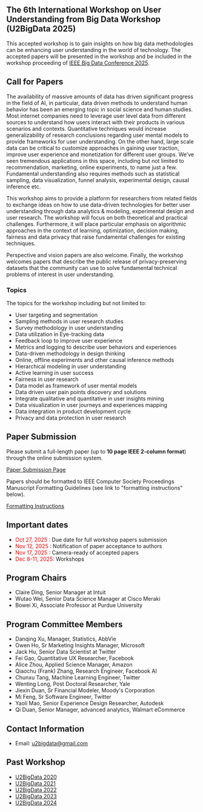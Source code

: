 ## The 6th International Workshop on User Understanding from Big Data Workshop (U2BigData 2025)
This accepted workshop is to gain insights on how big data methodologies can be enhancing user understanding in the world of technology. The accepted papers will be presented in the workshop and be included in the workshop proceeding of [IEEE Big Data Conference 2025](https://conferences.cis.um.edu.mo/ieeebigdata2025/).

## Call for Papers
The availability of massive amounts of data has driven significant progress in the field of AI, in particular, data driven methods to understand human behavior has been an emerging topic in social science and human studies. Most internet companies need to leverage user level data from different sources to understand how users interact with their products in various scenarios and contexts. Quantitative techniques would increase generalizability of research conclusions regarding user mental models to provide frameworks for user understanding. On the other hand, large scale data can be critical to customize approaches in gaining user traction, improve user experience and monetization for different user groups. We’ve seen tremendous applications in this space, including but not limited to recommendation, marketing, online experiments, to name just a few. Fundamental understanding also requires methods such as statistical sampling, data visualization, funnel analysis, experimental design, causal inference etc.

This workshop aims to provide a platform for researchers from related fields to exchange ideas on how to use data-driven technologies for better user understanding through data analytics & modeling, experimental design and user research. The workshop will focus on both theoretical and practical challenges. Furthermore, it will place particular emphasis on algorithmic approaches in the context of learning, optimization, decision making, fairness and data privacy that raise fundamental challenges for existing techniques. 

Perspective and vision papers are also welcome. Finally, the workshop welcomes papers that describe the public release of privacy-preserving datasets that the community can use to solve fundamental technical problems of interest in user understanding.

### Topics

The topics for the workshop including but not limited to:
- User targeting and segmentation
- Sampling methods in user research studies
-	Survey methodology in user understanding
-	Data utilization in Eye-tracking data
-	Feedback loop to improve user experience
-	Metrics and logging to describe user behaviors and experiences
-	Data-driven methodology in design thinking
-	Online, offline experiments and other causal inference methods
-	Hierarchical modeling in user understanding
-	Active learning in user success
-	Fairness in user research
-	Data model as framework of user mental models
-	Data driven user pain points discovery and solutions
-	Integrate qualitative and quantitative in user insights mining
-	Data visualization in user journeys and experiences mapping
-	Data integration in product development cycle
-	Privacy and data protection in user research

## Paper Submission
Please submit a full-length paper (up to **10 page IEEE 2-column format**) through the online submission system.

[Paper Submission Page](https://wi-lab.com/cyberchair/2025/bigdata25/index.php)

Papers should be formatted to IEEE Computer Society Proceedings Manuscript Formatting Guidelines (see link to "formatting instructions" below).

[Formatting Instructions](https://www.ieee.org/conferences/publishing/templates.html)

## Important dates 
-	<span style="color:red"> Oct 27, 2025 </span>: Due date for full workshop papers submission
-	<span style="color:red"> Nov 12, 2025 </span>: Notification of paper acceptance to authors
-	<span style="color:red"> Nov 17, 2025 </span>: Camera-ready of accepted papers 
-	<span style="color:red"> Dec 8-11, 2025</span>: Workshops

## Program Chairs
-	Claire Ding, Senior Manager at Intuit
-	Wutao Wei, Senior Data Science Manager at Cisco Meraki
-	Bowei Xi, Associate Professor at Purdue University


## Program Committee Members
- Danqing Xu, Manager, Statistics, AbbVie
-	Owen Ho, Sr Marketing Insights Manager, Microsoft
-	Jack Hu, Senior Data Scientist at Twitter
-	Fei Gao, Quantitative UX Researcher, Facebook
-	Alice Zhou, Applied Science Manager, Amazon
- Qiaochu (Frank) Zhang, Research Engineer, Facebook AI
- Chunxu Tang, Machine Learning Engineer, Twitter
- Wenting Long, Post Doctoral Researcher, Yale
- Jiexin Duan, Sr Financial Modeler, Moody's Corporation
- Mi Feng, Sr Software Engineer, Twitter
- Yaoli Mao, Senior Experience Design Researcher, Autodesk
- Qi Duan, Senior Manager, advanced analytics, Walmart eCommerce

## Contact Information
- Email: u2bigdata@gmail.com

## Past Workshop
 - [U2BigData 2020](http://u2bigdata.github.io/2020)
 - [U2BigData 2021](http://u2bigdata.github.io/2021)
 - [U2BigData 2022](http://u2bigdata.github.io/2022)
 - [U2BigData 2023](http://u2bigdata.github.io/2023)
 - [U2BigData 2024](http://u2bigdata.github.io/2024)
